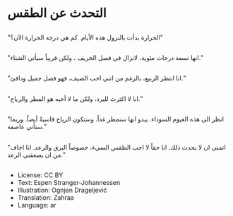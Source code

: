 # التحدث عن الطقس

##
"الحرارة بدأت بالنزول هذه الأيام. كم هي درجة الحرارة الآن؟"

##
"انها تسعة درجات مئوية، لانزال في فصل الخريف ، ولكن قريباً سيأتي الشتاء."

##
"انا انتظر الربيع، بالرغم من انني احب الصيف، فهو فصل جميل ودافئ."

##
"انا لا اكترث للبرد، ولكن ما لا أحبه هو المطر والرياح."

##
"انظر الى هذه الغيوم السوداء. يبدو انها ستمطر غداً. وستكون الرياح قاسيةً أيضاً. وربما ستأتي عاصفة."

##
"اتمنى ان لا يحدث ذلك. انا حقاً لا احب الطقس السيء، خصوصاً البرق والرعد. انا اخاف من ان يصعقني الرعد."

##
* License: CC BY
* Text: Espen Stranger-Johannessen
* Illustration: Ognjen Drageljević
* Translation: Zahraa
* Language: ar
